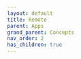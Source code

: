 ```yaml
---
layout: default
title: Remote
parent: Apps
grand_parent: Concepts
nav_order: 2
has_children: true
---
```

